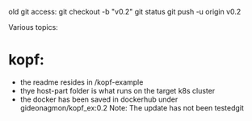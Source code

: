old git access:
git checkout -b "v0.2"
git status
git push -u origin v0.2

Various topics:

kopf:
====
- the readme resides in /kopf-example
- thye host-part folder is what runs on the target k8s cluster
- the docker has been saved in dockerhub under gideonagmon/kopf_ex:0.2
Note: The update has not been testedgit 
